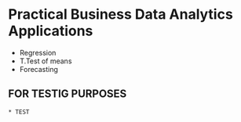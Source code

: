 # Practical Business Data Analytics Applications


* Regression
* T.Test of means
* Forecasting


## FOR TESTIG PURPOSES
    * TEST